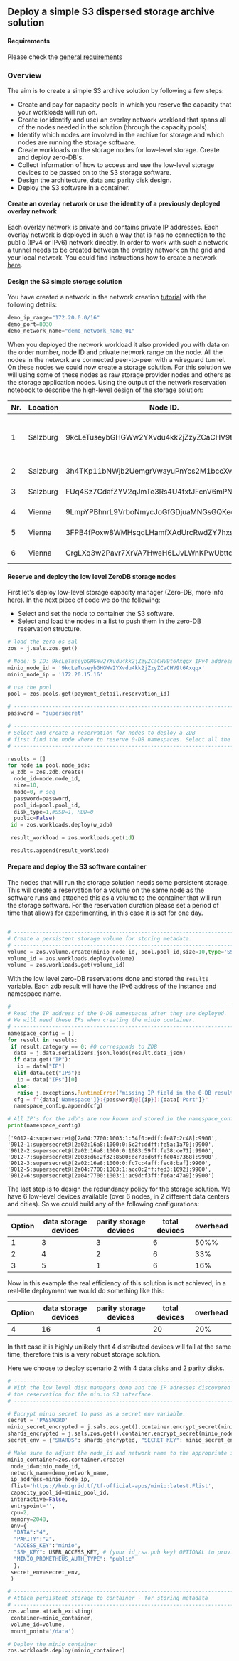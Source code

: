 ## Deploy a simple S3 dispersed storage archive solution

#### Requirements

Please check the [general requirements](sdk__code.md)

### Overview

The aim is to create a simple S3 archive solution by following a few steps:

* Create and pay for capacity pools in which you reserve the capacity that your workloads will run on.
* Create (or identify and use) an overlay network workload that spans all of the nodes needed in the solution (through the capacity pools).
* Identify which nodes are involved in the archive for storage and which nodes are running the storage software.
* Create workloads on the storage nodes for low-level storage. Create and deploy zero-DB's.
* Collect information of how to access and use the low-level storage devices to be passed on to the S3 storage software.
* Design the architecture, data and parity disk design.
* Deploy the S3 software in a container.

#### Create an overlay network or use the identity of a previously deployed overlay network

Each overlay network is private and contains private IP addresses. Each overlay network is deployed in such a way that is has no connection to the public (IPv4 or IPv6) network directly. In order to work with such a network a tunnel needs to be created between the overlay network on the grid and your local network. You could find instructions how to create a network [here](sdk__code_network.md).

#### Design the S3 simple storage solution

You have created a network in the network creation [tutorial](sdk__code_network.md) with the following details:

``` python
demo_ip_range="172.20.0.0/16"
demo_port=8030
demo_network_name="demo_network_name_01"
```

When you deployed the network workload it also provided you with data on the order number, node ID and private network range on the node. All the nodes in the network are connected peer-to-peer with a wireguard tunnel. On these nodes we could now create a storage solution. For this solution we will using some of these nodes as raw storage provider nodes and others as the storage application nodes. Using the output of the network reservation notebook to describe the high-level design of the storage solution:

| Nr. | Location | Node ID. | IPV4 network | Function. |
|--------|---|---|---|---|
| 1 | Salzburg | 9kcLeTuseybGHGWw2YXvdu4kk2jZzyZCaCHV9t6Axqqx | 172.20.15.0/24 | Storage software container, 10GB raw |
| 2 | Salzburg | 3h4TKp11bNWjb2UemgrVwayuPnYcs2M1bccXvi3jPR2Y | 172.20.16.0/24 | 10GB raw |
| 3 | Salzburg | FUq4Sz7CdafZYV2qJmTe3Rs4U4fxtJFcnV6mPNgGbmRg | 172.20.17.0/24 | 10GB raw |
| 4 | Vienna | 9LmpYPBhnrL9VrboNmycJoGfGDjuaMNGsGQKeqrUMSii | 172.20.28.0/24 | 10GB raw |
| 5 | Vienna | 3FPB4fPoxw8WMHsqdLHamfXAdUrcRwdZY7hxsFQt3odL | 172.20.29.0/24 | 10GB raw |
| 6 | Vienna | CrgLXq3w2Pavr7XrVA7HweH6LJvLWnKPwUbttcNNgJX7 | 172.20.30.0/24 | 10GB raw |

#### Reserve and deploy the low level ZeroDB storage nodes

First let's deploy low-level storage capacity manager (Zero-DB, more info [here](https://github.com/Threefoldtech/0-DB)). In the next piece of code we do the following:

* Select and set the node to container the S3 software.
* Select and load the nodes in a list to push them in the zero-DB reservation structure.

``` python
# load the zero-os sal
zos = j.sals.zos.get()

# Node: 5 ID: 9kcLeTuseybGHGWw2YXvdu4kk2jZzyZCaCHV9t6Axqqx IPv4 address: 172.20.15.0/24
minio_node_id = '9kcLeTuseybGHGWw2YXvdu4kk2jZzyZCaCHV9t6Axqqx'
minio_node_ip = '172.20.15.16'

# use the pool
pool = zos.pools.get(payment_detail.reservation_id)

# ----------------------------------------------------------------------------------
password = "supersecret"

# ----------------------------------------------------------------------------------
# Select and create a reservation for nodes to deploy a ZDB
# first find the node where to reserve 0-DB namespaces. Select all the salzburg nodes
# ----------------------------------------------------------------------------------

results = []
for node in pool.node_ids:
 w_zdb = zos.zdb.create(
  node_id=node.node_id,
  size=10,
  mode=0, # seq
  password=password,
  pool_id=pool.pool_id,
  disk_type=1,#SSD=1, HDD=0
  public=False)
 id = zos.workloads.deploy(w_zdb)

 result_workload = zos.workloads.get(id)

 results.append(result_workload)
```

#### Prepare and deploy the S3 software container

The nodes that will run the storage solution needs some persistent storage. This will create a reservation for a volume on the same node as the software runs and attached this as a volume to the container that will run the storage software. For the reservation duration please set a period of time that allows for experimenting, in this case it is set for one day.

``` python

# ----------------------------------------------------------------------------------
# Create a persistent storage volume for storing metadata.
# ----------------------------------------------------------------------------------
volume = zos.volume.create(minio_node_id, pool.pool_id,size=10,type='SSD')
volume_id = zos.workloads.deploy(volume)
volume = zos.workloads.get(volume_id)

```

With the low level zero-DB reservations done and stored the `results` variable. Each zdb result will have the IPv6 address of the instance and namespace name.

``` python
# ----------------------------------------------------------------------------------
# Read the IP address of the 0-DB namespaces after they are deployed.
# We will need these IPs when creating the minio container.
# ----------------------------------------------------------------------------------
namespace_config = []
for result in results:
 if result.category == 0: #0 corresponds to ZDB
  data = j.data.serializers.json.loads(result.data_json)
  if data.get("IP"):
   ip = data["IP"]
  elif data.get("IPs"):
   ip = data["IPs"][0]
  else:
   raise j.exceptions.RuntimeError("missing IP field in the 0-DB result")
  cfg = f"{data['Namespace']}:{password}@[{ip}]:{data['Port']}"
  namespace_config.append(cfg)

# All IP's for the zdb's are now known and stored in the namespace_config structure.
print(namespace_config)
```

``` 
['9012-4:supersecret@[2a04:7700:1003:1:54f0:edff:fe87:2c48]:9900', '9012-1:supersecret@[2a02:16a8:1000:0:5c2f:ddff:fe5a:1a70]:9900', '9012-2:supersecret@[2a02:16a8:1000:0:1083:59ff:fe38:ce71]:9900', '9012-7:supersecret@[2003:d6:2f32:8500:dc78:d6ff:fe04:7368]:9900', '9012-3:supersecret@[2a02:16a8:1000:0:fc7c:4aff:fec8:baf]:9900', '9012-5:supersecret@[2a04:7700:1003:1:acc0:2ff:fed3:1692]:9900', '9012-6:supersecret@[2a04:7700:1003:1:ac9d:f3ff:fe6a:47a9]:9900']
```

The last step is to design the redundancy policy for the storage solution. We have 6 low-level devices available (over 6 nodes, in 2 different data centers and cities). So we could build any of the following configurations:

| Option | data storage devices | parity storage devices | total devices | overhead |
|--------|---|---|---|---|
| 1  | 3 | 3 | 6 | 50%% |
| 2  | 4 | 2 | 6 | 33% |
| 3  | 5 | 1 | 6 | 16% |

Now in this example the real efficiency of this solution is not achieved, in a real-life deployment we would do something like this:

| Option | data storage devices | parity storage devices | total devices | overhead |
|--------|---|---|---|---|
| 4  | 16 | 4 | 20 | 20% |

In that case it is highly unlikely that 4 distributed devices will fail at the same time, therefore this is a very robust storage solution.

Here we choose to deploy scenario 2 with 4 data disks and 2 parity disks.

``` python
# ----------------------------------------------------------------------------------
# With the low level disk managers done and the IP adresses discovered we could now build
# the reservation for the min.io S3 interface.
# ----------------------------------------------------------------------------------

# Encrypt minio secret to pass as a secret env variable.
secret = 'PASSWORD'
minio_secret_encrypted = j.sals.zos.get().container.encrypt_secret(minio_node_id, secret)
shards_encrypted = j.sals.zos.get().container.encrypt_secret(minio_node_id, ",".join(namespace_config))
secret_env = {"SHARDS": shards_encrypted, "SECRET_KEY": minio_secret_encrypted}

# Make sure to adjust the node_id and network name to the appropriate in copy / paste mode :-)
minio_container=zos.container.create(
 node_id=minio_node_id,
 network_name=demo_network_name,
 ip_address=minio_node_ip,
 flist='https://hub.grid.tf/tf-official-apps/minio:latest.Flist',
 capacity_pool_id=minio_pool_id,
 interactive=False,
 entrypoint='',
 cpu=2,
 memory=2048,
 env={
  "DATA":"4",
  "PARITY":"2",
  "ACCESS_KEY":"minio",
  "SSH_KEY": USER_ACCESS_KEY, # (your id_rsa.pub key) OPTIONAL to provide ssh access to the deployed container.
  "MINIO_PROMETHEUS_AUTH_TYPE": "public"
  },
 secret_env=secret_env,
 )

# ----------------------------------------------------------------------------------
# Attach persistent storage to container - for storing metadata
# ----------------------------------------------------------------------------------
zos.volume.attach_existing(
 container=minio_container,
 volume_id=volume,
 mount_point='/data')

# Deploy the minio container
zos.workloads.deploy(minio_container)
```